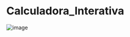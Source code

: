 # Calculadora_Interativa
 
![image](https://user-images.githubusercontent.com/99044745/216798533-4e466a92-4403-46c3-ac37-93f5ea328307.png)
